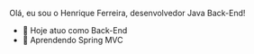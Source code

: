 Olá, eu sou o Henrique Ferreira, desenvolvedor Java Back-End!

- 🔭 Hoje atuo como Back-End
- 🌱 Aprendendo Spring MVC
